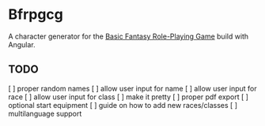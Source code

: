 # Bfrpgcg

A character generator for the [Basic Fantasy Role-Playing Game](https://basicfantasy.org) build with Angular.

## TODO
[ ] proper random names
[ ] allow user input for name
[ ] allow user input for race
[ ] allow user input for class
[ ] make it pretty
[ ] proper pdf export
[ ] optional start equipment
[ ] guide on how to add new races/classes
[ ] multilanguage support
